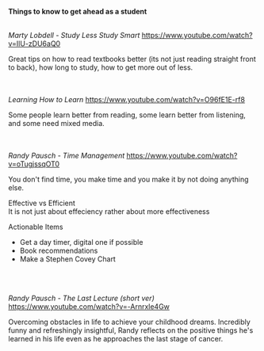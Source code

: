 **Things to know to get ahead as a student**
<br>
<br>

_Marty Lobdell - Study Less Study Smart_
https://www.youtube.com/watch?v=IlU-zDU6aQ0

Great tips on how to read textbooks better (its not just reading straight front to back), how long to study, how to get more out of less.
<br>
<br>
<br>

_Learning How to Learn_
https://www.youtube.com/watch?v=O96fE1E-rf8

Some people learn better from reading, some learn better from listening, and some need mixed media.  
<br>
<br>

_Randy Pausch -  Time Management_
https://www.youtube.com/watch?v=oTugjssqOT0

You don't find time, you make time and you make it by not doing anything else. <br>

Effective vs Efficient <br>
It is not just about effeciency rather about more effectiveness <br>

Actionable Items <br>	
- Get a day timer, digital one if possible
- Book recommendations
- Make a Stephen Covey Chart
<br>
<br>

_Randy Pausch - The Last Lecture (short ver)_
https://www.youtube.com/watch?v=-Arnrxle4Gw

Overcoming obstacles in life to achieve your childhood dreams.  Incredibly funny and refreshingly insightful, Randy reflects on the positive things he's learned in his life even as he approaches the last stage of cancer.
